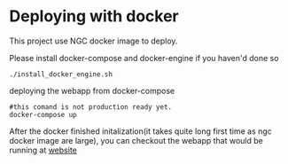 # Deploying with docker

This project use NGC docker image to deploy.

Please install docker-compose and docker-engine if you haven'd done so
```
./install_docker_engine.sh
```

deploying the webapp from docker-compose
```
#this comand is not production ready yet.
docker-compose up
```

After the docker finished initalization(it takes quite long first time as ngc docker image are large), you can checkout the webapp that would be running at 
[website](http://127.0.0.1:5000)